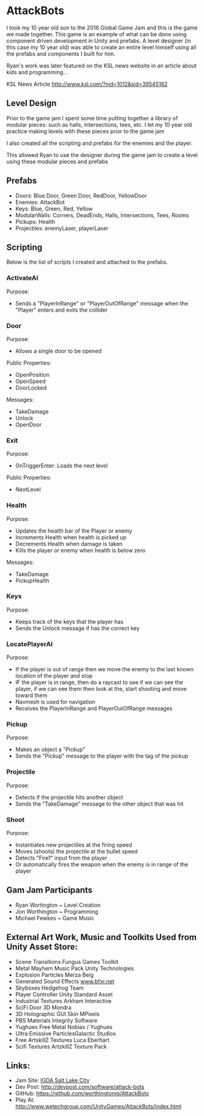 # AttackBots

I took my 10 year old son to the 2016 Global Game Jam and this is the game we made together.  This game is an example of what can be done using component driven development in Unity and prefabs.  A level designer (in this case my 10 year old) was able to create an entire level himself using all the prefabs and components I built for him.

Ryan's work was later featured on the KSL news website in an article about kids and programming...

KSL News Article <http://www.ksl.com/?nid=1012&sid=39545162>

## Level Design

Prior to the game jam I spent some time putting together a library of modular pieces: such as halls, intersections, tees, etc.  I let my 10 year old
practice making levels with these pieces prior to the game jam

I also created all the scripting and prefabs for the enemies and the player.  

This allowed Ryan to use the designer during the game jam to create a level using these modular pieces and prefabs  

## Prefabs

- Doors: Blue Door, Green Door, RedDoor, YellowDoor
- Enemies: AttackBot
- Keys: Blue, Green, Red, Yellow
- ModularWalls: Corners, DeadEnds, Halls, Intersections, Tees, Rooms
- Pickups: Health
- Projectiles: enemyLaser, playerLaser

## Scripting

Below is the list of scripts I created and attached to the prefabs.

### ActivateAI

Purpose: 

- Sends a "PlayerInRange" or "PlayerOutOfRange" message when the "Player" enters and exits the collider

### Door

Purpose:

- Allows a single door to be opened

Public Properties:

- OpenPosition
- OpenSpeed
- DoorLocked

Messages:

- TakeDamage
- Unlock
- OpenDoor

### Exit

Purpose:

- OnTriggerEnter: Loads the next level

Public Properties:

- NextLevel

### Health

Purpose:

- Updates the health bar of the Player or enemy
- Increments Health when health is picked up
- Decrements Health when damage is taken
- Kills the player or enemy when health is below zero

Messages:

- TakeDamage
- PickupHealth

### Keys

Purpose:

- Keeps track of the keys that the player has
- Sends the Unlock message if has the correct key 

### LocatePlayerAI

Purpose:

- If the player is out of range then we move the enemy to the last known location of the player and stop
- IF the player is in range, then do a raycast to see if we can see the player, if we can see them then look at the, start shooting and move toward them
- Navmesh is used for navigation
- Receives the PlayerInRange and PlayerOutOfRange messages

### Pickup

Purpose:

- Makes an object a "Pickup"
- Sends the "Pickup" message to the player with the tag of the pickup 

### Projectile

Purpose:

- Detects if the projectile hits another object
- Sends the "TakeDamage" message to the other object that was hit

### Shoot

Purpose:

- Instantiates new projectiles at the firing speed
- Moves (shoots) the projectile at the bullet speed
- Detects "Fire1" input from the player
- Or automatically fires the weapon when the enemy is in range of the player

## Gam Jam Participants

- Ryan Wortington ~ Level Creation 
- Jon Worthington ~ Programming   
- Michael Fewkes ~ Game Music 

## External Art Work, Music and Toolkits Used from Unity Asset Store:

- Scene Transitions Fungus Games Toolkit
- Metal Mayhem Music Pack Unity Technologies
- Explosion Particles Merza Beig
- Generated Sound Effects www.bfxr.net
- Skyboxes  Hedgehog Team
- Player Controller Unity Standard Asset
- Industrial Textures Arkham Interactive
- SciFi Door  3D Mondra
- 3D Holographic GUI Skin MPixels
- PBS Materials  Integrity Software
- Yughues Free Metal Nobiax / Yughues
- Ultra Emissive ParticlesGalactic Studios
- Free ArtskillZ Textures Luca Eberhart
- Scifi Textures  ArtzkillZ Texture Pack

## Links:

- Jam Site: [IGDA Salt Lake City](http://globalgamejam.org/2016/jam-sites/igda-salt-lake-city)
- Dev Post: <http://devpost.com/software/attack-bots>
- GitHub: <https://github.com/worthingtonjg/AttackBots>
- Play At: <http://www.wetechgroup.com/UnityGames/AttackBots/index.html>
